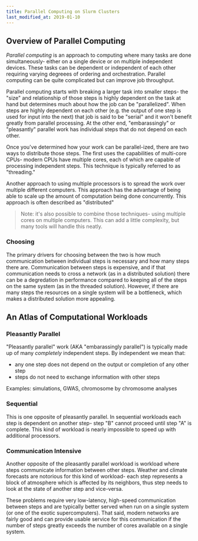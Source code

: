 ```yaml
---
title: Parallel Computing on Slurm Clusters
last_modified_at: 2019-01-10
---
```


## Overview of Parallel Computing

_Parallel computing_ is an approach to computing where many tasks are done
simultaneously- either on a single device or on multiple independent devices.
These tasks can be dependent or independent of each other requiring varying
degreees of ordering and orchestration.  Parallel computing can be quite
complicated but can improve job throughput.

Parallel computing starts with breaking a larger task into smaller steps- the
"size" and relationship of those steps is highly dependent on the task
at hand but determines much about how the job can be "parallelized".  When
steps are highly dependent on each other (e.g. the output of one step is used
for input into the next) that job is said to be "serial" and it won't benefit
greatly from parallel processing.  At the other end, "embarassingly" or
"pleasantly" parallel work has individual steps that do not depend on each
other.

Once you've determined how your work can be parallel-ized, there are two ways
to distribute those steps.  The first uses the capabilities of multi-core
CPUs- modern CPUs have multiple cores, each of which are capable of processing
independent steps.  This technique is typically referred to as "threading."

Another approach to using multiple processors is to spread the work over
multiple different computers.  This approach has the advantage of being
able to scale up the amount of computation being done concurrently.  This
approach is often described as "distributed"

> Note: it's also possible to combine those techniques- using multiple cores on
> multiple computers.  This can add a little complexity, but many tools will
> handle this neatly.

### Choosing

The primary drivers for choosing between the two is how much communication
between individual steps is necessary and how many steps there are.
Communication between steps is expensive, and if that communication needs to
cross a network (as in a distributed solution) there can be a degredation in
performance compared to keeping all of the steps on the same system (as in
the threaded solution).  However, if there are many steps the resources on a
single system will be a bottleneck, which makes a distributed solution more
appealing.

## An Atlas of Computational Workloads

### Pleasantly Parallel

"Pleasantly parallel" work (AKA "embarassingly parallel") is typically made up of many _completely_ independent steps.  By independent we mean that:

  - any one step does not depend on the output or completion of any other step
  - steps do not need to exchange information with other steps

Examples: simulations, GWAS, chromosome by chromosome analyses

### Sequential

This is one opposite of pleasantly parallel.  In sequential workloads each step
is dependent on another step- step "B" cannot proceed until step "A" is
complete. This kind of workload is nearly impossible to speed up with
additional processors.

### Communication Intensive

Another opposite of the pleasantly parallel workload is workload where steps
communicate information between other steps.  Weather and climate forecasts are
notorious for this kind of workload- each step represents a block of atmosphere
which is affected by its neighbors, thus step needs to look at the state of
another step and vice-versa.

These problems require very low-latency, high-speed communication between steps
and are typically better served when run on a single system (or one of the
exotic supercomputers).  That said, modern networks are fairly good and can
provide usable service for this communication if the number of steps greatly
exceeds the number of cores available on a single system.
